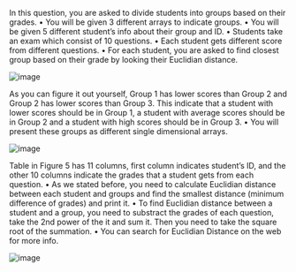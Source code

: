 In this question, you are asked to divide students into groups based on their grades.
• You will be given 3 different arrays to indicate groups.
• You will be given 5 different student’s info about their group and ID.
• Students take an exam which consist of 10 questions.
• Each student gets different score from different questions.
• For each student, you are asked to find closest group based on their grade by looking their
Euclidian distance.

![image](https://github.com/user-attachments/assets/be86159b-f095-4958-b3c6-4dfafbd029ec)

As you can figure it out yourself, Group 1 has lower scores than Group 2 and Group 2 has
lower scores than Group 3. This indicate that a student with lower scores should be in
Group 1, a student with average scores should be in Group 2 and a student with high
scores should be in Group 3.
• You will present these groups as different single dimensional arrays.

![image](https://github.com/user-attachments/assets/b51687e3-7164-4e1f-9d19-046d5c5d8dec)

Table in Figure 5 has 11 columns, first column indicates student’s ID, and the other 10
columns indicate the grades that a student gets from each question.
• As we stated before, you need to calculate Euclidian distance between each student and
groups and find the smallest distance (minimum difference of grades) and print it.
• To find Euclidian distance between a student and a group, you need to substract the grades
of each question, take the 2nd power of the it and sum it. Then you need to take the square
root of the summation.
• You can search for Euclidian Distance on the web for more info.

![image](https://github.com/user-attachments/assets/7afc302c-dc56-4eff-8636-3ab13be3add4)
